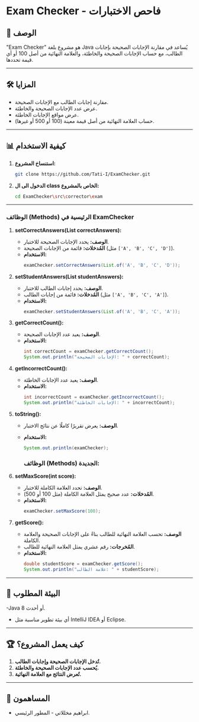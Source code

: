 # Exam Checker - فاحص الاختبارات  

## 🚀 الوصف
"Exam Checker" هو مشروع بلغة Java يُساعد في مقارنة الإجابات الصحيحة بإجابات الطالب، مع حساب الإجابات الصحيحة والخاطئة، والعلامة النهائية من أصل 100 أو أي قيمة تحددها.

---

## 🛠️ المزايا
- مقارنة إجابات الطالب مع الإجابات الصحيحة.
- عرض عدد الإجابات الصحيحة والخاطئة.
- عرض مواقع الإجابات الخاطئة.
- حساب العلامة النهائية من أصل قيمة معينة (100 أو 500 أو غيرها).

---

## 📊 كيفية الاستخدام

1. **استنساخ المشروع:**
   ```bash
   git clone https://github.com/Tati-I/ExamChecker.git
2. **الدخول الى ال class الخاص بالمشروع:**
   ```bash
   cd ExamChecker\src\corrector\exam

---

### الوظائف (Methods) الرئيسية في ExamChecker

1. **setCorrectAnswers(List<Character> correctAnswers):**
   - **الوصف:** يحدد الإجابات الصحيحة للاختبار.
   - **المُدخلات:** قائمة من الإجابات الصحيحة (مثل `['A', 'B', 'C', 'D']`).
   - **الاستخدام:**
     ```java
     examChecker.setCorrectAnswers(List.of('A', 'B', 'C', 'D'));
     ```

2. **setStudentAnswers(List<Character> studentAnswers):**
   - **الوصف:** يحدد إجابات الطالب للاختبار.
   - **المُدخلات:** قائمة من إجابات الطالب (مثل `['A', 'B', 'C', 'A']`).
   - **الاستخدام:**
     ```java
     examChecker.setStudentAnswers(List.of('A', 'B', 'C', 'A'));
     ```

3. **getCorrectCount():**
   - **الوصف:** يعيد عدد الإجابات الصحيحة.
   - **الاستخدام:**
     ```java
     int correctCount = examChecker.getCorrectCount();
     System.out.println("الإجابات الصحيحة: " + correctCount);
     ```

4. **getIncorrectCount():**
   - **الوصف:** يعيد عدد الإجابات الخاطئة.
   - **الاستخدام:**
     ```java
     int incorrectCount = examChecker.getIncorrectCount();
     System.out.println("الإجابات الخاطئة: " + incorrectCount);
     ```

5. **toString():**
   - **الوصف:** يعرض تقريرًا كاملًا عن نتائج الاختبار.
   - **الاستخدام:**
     ```java
     System.out.println(examChecker);
     ```

     ### الوظائف (Methods) الجديدة:

1. **setMaxScore(int score):**
   - **الوصف:** تحدد العلامة الكاملة للاختبار.
   - **المُدخلات:** عدد صحيح يمثل العلامة الكاملة (مثل 100 أو 500).
   - **الاستخدام:**
     ```java
     examChecker.setMaxScore(100);
     ```

2. **getScore():**
   - **الوصف:** تحسب العلامة النهائية للطالب بناءً على الإجابات الصحيحة والعلامة الكاملة.
   - **المُخرجات:** رقم عشري يمثل العلامة النهائية للطالب.
   - **الاستخدام:**
     ```java
     double studentScore = examChecker.getScore();
     System.out.println("علامة الطالب: " + studentScore);
     ```

---

## 🔧 البيئة المطلوب
-Java 8 أو أحدث.
- أي بيئة تطوير مناسبة مثل IntelliJ IDEA أو Eclipse.

---

## 🏆 كيف يعمل المشروع؟
1. **تُدخل الإجابات الصحيحة وإجابات الطالب.**
2. **يُحسب عدد الإجابات الصحيحة والخاطئة.**
3. **تُعرض النتائج مع العلامة النهائية.**

---

## 👥 المساهمون
- ابراهيم مخللاتي - المطور الرئيسي.

